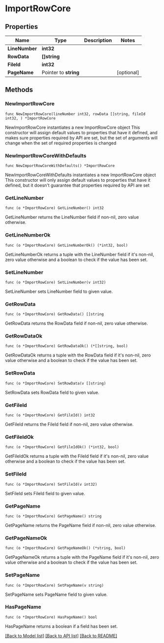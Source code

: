 # ImportRowCore

## Properties

Name | Type | Description | Notes
------------ | ------------- | ------------- | -------------
**LineNumber** | **int32** |  | 
**RowData** | **[]string** |  | 
**FileId** | **int32** |  | 
**PageName** | Pointer to **string** |  | [optional] 

## Methods

### NewImportRowCore

`func NewImportRowCore(lineNumber int32, rowData []string, fileId int32, ) *ImportRowCore`

NewImportRowCore instantiates a new ImportRowCore object
This constructor will assign default values to properties that have it defined,
and makes sure properties required by API are set, but the set of arguments
will change when the set of required properties is changed

### NewImportRowCoreWithDefaults

`func NewImportRowCoreWithDefaults() *ImportRowCore`

NewImportRowCoreWithDefaults instantiates a new ImportRowCore object
This constructor will only assign default values to properties that have it defined,
but it doesn't guarantee that properties required by API are set

### GetLineNumber

`func (o *ImportRowCore) GetLineNumber() int32`

GetLineNumber returns the LineNumber field if non-nil, zero value otherwise.

### GetLineNumberOk

`func (o *ImportRowCore) GetLineNumberOk() (*int32, bool)`

GetLineNumberOk returns a tuple with the LineNumber field if it's non-nil, zero value otherwise
and a boolean to check if the value has been set.

### SetLineNumber

`func (o *ImportRowCore) SetLineNumber(v int32)`

SetLineNumber sets LineNumber field to given value.


### GetRowData

`func (o *ImportRowCore) GetRowData() []string`

GetRowData returns the RowData field if non-nil, zero value otherwise.

### GetRowDataOk

`func (o *ImportRowCore) GetRowDataOk() (*[]string, bool)`

GetRowDataOk returns a tuple with the RowData field if it's non-nil, zero value otherwise
and a boolean to check if the value has been set.

### SetRowData

`func (o *ImportRowCore) SetRowData(v []string)`

SetRowData sets RowData field to given value.


### GetFileId

`func (o *ImportRowCore) GetFileId() int32`

GetFileId returns the FileId field if non-nil, zero value otherwise.

### GetFileIdOk

`func (o *ImportRowCore) GetFileIdOk() (*int32, bool)`

GetFileIdOk returns a tuple with the FileId field if it's non-nil, zero value otherwise
and a boolean to check if the value has been set.

### SetFileId

`func (o *ImportRowCore) SetFileId(v int32)`

SetFileId sets FileId field to given value.


### GetPageName

`func (o *ImportRowCore) GetPageName() string`

GetPageName returns the PageName field if non-nil, zero value otherwise.

### GetPageNameOk

`func (o *ImportRowCore) GetPageNameOk() (*string, bool)`

GetPageNameOk returns a tuple with the PageName field if it's non-nil, zero value otherwise
and a boolean to check if the value has been set.

### SetPageName

`func (o *ImportRowCore) SetPageName(v string)`

SetPageName sets PageName field to given value.

### HasPageName

`func (o *ImportRowCore) HasPageName() bool`

HasPageName returns a boolean if a field has been set.


[[Back to Model list]](../README.md#documentation-for-models) [[Back to API list]](../README.md#documentation-for-api-endpoints) [[Back to README]](../README.md)


